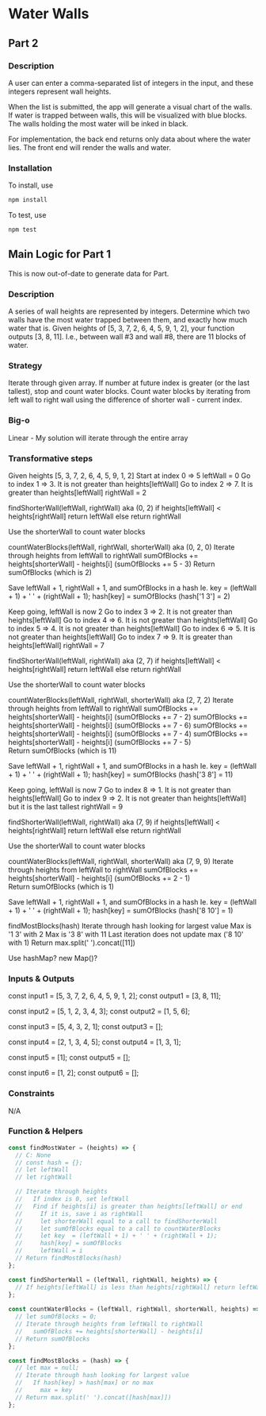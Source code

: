 # Water Walls

## Part 2

### Description
A user can enter a comma-separated list of integers in the input, and these integers represent wall heights. 

When the list is submitted, the app will generate a visual chart of the walls. If water is trapped between walls, this will be visualized with blue blocks. The walls holding the most water will be inked in black.

For implementation, the back end returns only data about where the water lies. The front end will render the walls and water.

### Installation
To install, use
```javascript
npm install
```

To test, use
```javascript
npm test
```

## Main Logic for Part 1 
This is now out-of-date to generate data for Part.

### Description 
A series of wall heights are represented by integers. Determine which two walls have the most water trapped between them, and exactly how much water that is.
Given heights of [5, 3, 7, 2, 6, 4, 5, 9, 1, 2], your function outputs [3, 8, 11]. I.e., between wall #3 and wall #8, there are 11 blocks of water.

### Strategy 
Iterate through given array. If number at future index is greater (or the last tallest), stop and count water blocks. Count water blocks by iterating from left wall to right wall using the difference of shorter wall - current index.

### Big-o
Linear - My solution will iterate through the entire array

### Transformative steps
Given heights [5, 3, 7, 2, 6, 4, 5, 9, 1, 2]
Start at index 0 => 5
leftWall = 0
Go to index 1 => 3. It is not greater than heights[leftWall]
Go to index 2 => 7. It is greater than heights[leftWall]
rightWall = 2

findShorterWall(leftWall, rightWall) aka (0, 2)
  if heights[leftWall] < heights[rightWall] return leftWall else return rightWall

Use the shorterWall to count water blocks

countWaterBlocks(leftWall, rightWall, shorterWall) aka (0, 2, 0)
  Iterate through heights from leftWall to rightWall
    sumOfBlocks += heights[shorterWall] - heights[i] (sumOfBlocks += 5 - 3)
  Return sumOfBlocks (which is 2)

Save leftWall + 1, rightWall + 1, and sumOfBlocks in a hash 
  Ie. key = (leftWall + 1) + ' ' + (rightWall + 1);
      hash[key] = sumOfBlocks (hash['1 3'] = 2)

Keep going, leftWall is now 2
Go to index 3 => 2. It is not greater than heights[leftWall]
Go to index 4 => 6. It is not greater than heights[leftWall]
Go to index 5 => 4. It is not greater than heights[leftWall]
Go to index 6 => 5. It is not greater than heights[leftWall]
Go to index 7 => 9. It is greater than heights[leftWall]
rightWall = 7

findShorterWall(leftWall, rightWall) aka (2, 7)
  if heights[leftWall] < heights[rightWall] return leftWall else return rightWall

Use the shorterWall to count water blocks

countWaterBlocks(leftWall, rightWall, shorterWall) aka (2, 7, 2)
  Iterate through heights from leftWall to rightWall
    sumOfBlocks += heights[shorterWall] - heights[i] (sumOfBlocks += 7 - 2)
    sumOfBlocks += heights[shorterWall] - heights[i] (sumOfBlocks += 7 - 6)
    sumOfBlocks += heights[shorterWall] - heights[i] (sumOfBlocks += 7 - 4)
    sumOfBlocks += heights[shorterWall] - heights[i] (sumOfBlocks += 7 - 5)    
  Return sumOfBlocks (which is 11)

Save leftWall + 1, rightWall + 1, and sumOfBlocks in a hash
  Ie. key = (leftWall + 1) + ' ' + (rightWall + 1);
      hash[key] = sumOfBlocks (hash['3 8'] = 11)

Keep going, leftWall is now 7
Go to index 8 => 1. It is not greater than heights[leftWall]
Go to index 9 => 2. It is not greater than heights[leftWall] but it is the last tallest
rightWall = 9

findShorterWall(leftWall, rightWall) aka (7, 9)
  if heights[leftWall] < heights[rightWall] return leftWall else return rightWall

Use the shorterWall to count water blocks

countWaterBlocks(leftWall, rightWall, shorterWall) aka (7, 9, 9)
  Iterate through heights from leftWall to rightWall
    sumOfBlocks += heights[shorterWall] - heights[i] (sumOfBlocks += 2 - 1)  
  Return sumOfBlocks (which is 1)

Save leftWall + 1, rightWall + 1, and sumOfBlocks in a hash
  Ie. key = (leftWall + 1) + ' ' + (rightWall + 1);
      hash[key] = sumOfBlocks (hash['8 10'] = 1)

findMostBlocks(hash)
  Iterate through hash looking for largest value
    Max is '1 3' with 2
    Max is '3 8' with 11
    Last iteration does not update max ('8 10' with 1)
  Return max.split(' ').concat([11])

Use hashMap? new Map()?

### Inputs & Outputs
const input1 = [5, 3, 7, 2, 6, 4, 5, 9, 1, 2];
const output1 = [3, 8, 11];

const input2 = [5, 1, 2, 3, 4, 3];
const output2 = [1, 5, 6];

const input3 = [5, 4, 3, 2, 1];
const output3 = [];

const input4 = [2, 1, 3, 4, 5];
const output4 = [1, 3, 1];

const input5 = [1];
const output5 = [];

const input6 = [1, 2];
const output6 = [];

### Constraints
N/A

### Function & Helpers
``` javascript
const findMostWater = (heights) => {
  // C: None
  // const hash = {};
  // let leftWall
  // let rightWall

  // Iterate through heights
  //   If index is 0, set leftWall
  //   Find if heights[i] is greater than heights[leftWall] or end
  //     If it is, save i as rightWall
  //     let shorterWall equal to a call to findShorterWall
  //     let sumOfBlocks equal to a call to countWaterBlocks
  //     let key  = (leftWall + 1) + ' ' + (rightWall + 1);
  //     hash[key] = sumOfBlocks 
  //     leftWall = i
  // Return findMostBlocks(hash)
};

const findShorterWall = (leftWall, rightWall, heights) => {
  // If heights[leftWall] is less than heights[rightWall] return leftWall, otherwise rightWall
};
  
const countWaterBlocks = (leftWall, rightWall, shorterWall, heights) => {
  // let sumOfBlocks = 0;
  // Iterate through heights from leftWall to rightWall
  //   sumOfBlocks += heights[shorterWall] - heights[i]
  // Return sumOfBlocks
};

const findMostBlocks = (hash) => {
  // let max = null;
  // Iterate through hash looking for largest value
  //   If hash[key] > hash[max] or no max
  //     max = key
  // Return max.split(' ').concat([hash[max]]) 
};
```